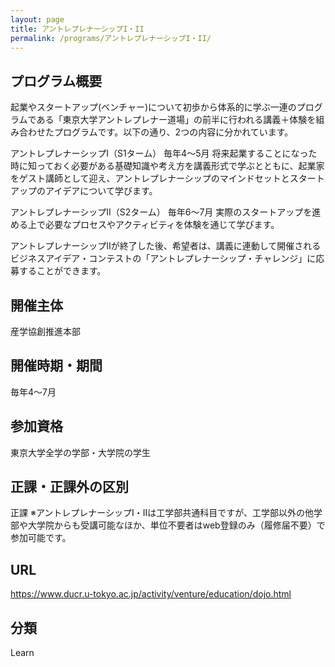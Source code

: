 ```yaml
---
layout: page
title: アントレプレナーシップI・II
permalink: /programs/アントレプレナーシップI・II/
---
```


<!-- # アントレプレナーシップI・II -->

## プログラム概要
起業やスタートアップ(ベンチャー)について初歩から体系的に学ぶ一連のプログラムである「東京大学アントレプレナー道場」の前半に行われる講義＋体験を組み合わせたプログラムです。以下の通り、2つの内容に分かれています。

アントレプレナーシップI（S1ターム） 毎年4～5月
将来起業することになった時に知っておく必要がある基礎知識や考え方を講義形式で学ぶとともに、起業家をゲスト講師として迎え、アントレプレナーシップのマインドセットとスタートアップのアイデアについて学びます。

アントレプレナーシップII（S2ターム） 毎年6～7月
実際のスタートアップを進める上で必要なプロセスやアクティビティを体験を通じて学びます。

アントレプレナーシップIIが終了した後、希望者は、講義に連動して開催されるビジネスアイデア・コンテストの「アントレプレナーシップ・チャレンジ」に応募することができます。

## 開催主体
産学協創推進本部

## 開催時期・期間
毎年4〜7月

## 参加資格
東京大学全学の学部・大学院の学生

## 正課・正課外の区別
正課
※アントレプレナーシップI・IIは工学部共通科目ですが、工学部以外の他学部や大学院からも受講可能なほか、単位不要者はweb登録のみ（履修届不要）で参加可能です。

## URL
https://www.ducr.u-tokyo.ac.jp/activity/venture/education/dojo.html

## 分類
Learn
